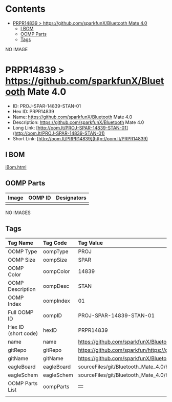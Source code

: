 



Contents
========

* [PRPR14839 > https://github.com/sparkfunX/Bluetooth Mate 4.0](#prpr14839--httpsgithubcomsparkfunxbluetooth-mate-40)
	* [I BOM](#i-bom)
	* [OOMP Parts](#oomp-parts)
	* [Tags](#tags)
  
NO IMAGE  
# PRPR14839 > https://github.com/sparkfunX/Bluetooth Mate 4.0

- ID: PROJ-SPAR-14839-STAN-01
- Hex ID: PRPR14839
- Name: https://github.com/sparkfunX/Bluetooth Mate 4.0
- Description: https://github.com/sparkfunX/Bluetooth Mate 4.0
- Long Link: [http://oom.lt/PROJ-SPAR-14839-STAN-01](http://oom.lt/PROJ-SPAR-14839-STAN-01)
- Short Link: [http://oom.lt/PRPR14839](http://oom.lt/PRPR14839)

## I BOM
  
[iBom.html](https://htmlpreview.github.io/?https://github.com/oomlout/oomlout_OOMP_projects_V2/blob/main/PROJ/SPAR/14839/STAN/01/ibom.html)
## OOMP Parts
  

|Image|OOMP ID|Designators|
| :--- | :--- | :--- |
||||
  
NO IMAGES  
## Tags
  

|Tag Name|Tag Code|Tag Value|
| :--- | :--- | :--- |
|OOMP Type|oompType|PROJ|
|OOMP Size|oompSize|SPAR|
|OOMP Color|oompColor|14839|
|OOMP Description|oompDesc|STAN|
|OOMP Index|oompIndex|01|
|Full OOMP ID|oompID|PROJ-SPAR-14839-STAN-01|
|Hex ID (short code)|hexID|PRPR14839|
|name|name|https://github.com/sparkfunX/Bluetooth Mate 4.0|
|gitRepo|gitRepo|https://github.com/sparkfun/https://github.com/sparkfunX/Bluetooth_Mate_4.0|
|gitName|gitName|https://github.com/sparkfunX/Bluetooth_Mate_4.0|
|eagleBoard|eagleBoard|sourceFiles/git/Bluetooth_Mate_4.0/Hardware/Bluetooth_Mate_4.0.brd|
|eagleSchem|eagleSchem|sourceFiles/git/Bluetooth_Mate_4.0/Hardware/Bluetooth_Mate_4.0.sch|
|OOMP Parts List|oompParts|<table><tr><td></td></tr></table>|
||||
